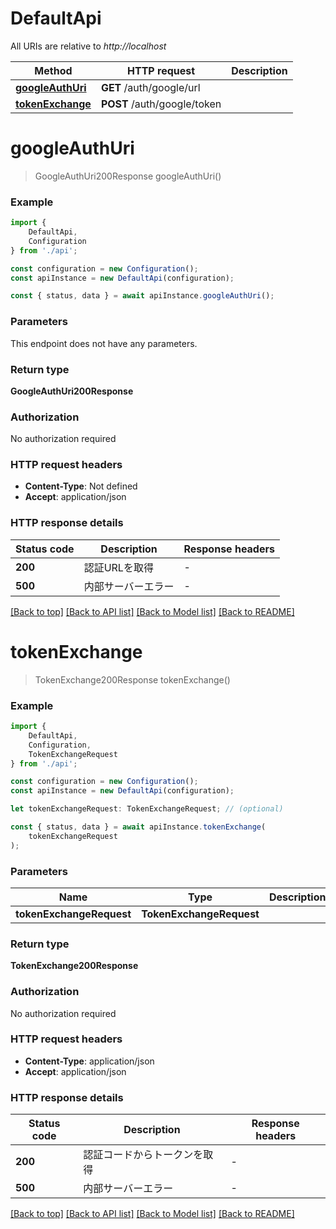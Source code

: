 # DefaultApi

All URIs are relative to *http://localhost*

|Method | HTTP request | Description|
|------------- | ------------- | -------------|
|[**googleAuthUri**](#googleauthuri) | **GET** /auth/google/url | |
|[**tokenExchange**](#tokenexchange) | **POST** /auth/google/token | |

# **googleAuthUri**
> GoogleAuthUri200Response googleAuthUri()


### Example

```typescript
import {
    DefaultApi,
    Configuration
} from './api';

const configuration = new Configuration();
const apiInstance = new DefaultApi(configuration);

const { status, data } = await apiInstance.googleAuthUri();
```

### Parameters
This endpoint does not have any parameters.


### Return type

**GoogleAuthUri200Response**

### Authorization

No authorization required

### HTTP request headers

 - **Content-Type**: Not defined
 - **Accept**: application/json


### HTTP response details
| Status code | Description | Response headers |
|-------------|-------------|------------------|
|**200** | 認証URLを取得 |  -  |
|**500** | 内部サーバーエラー |  -  |

[[Back to top]](#) [[Back to API list]](../README.md#documentation-for-api-endpoints) [[Back to Model list]](../README.md#documentation-for-models) [[Back to README]](../README.md)

# **tokenExchange**
> TokenExchange200Response tokenExchange()


### Example

```typescript
import {
    DefaultApi,
    Configuration,
    TokenExchangeRequest
} from './api';

const configuration = new Configuration();
const apiInstance = new DefaultApi(configuration);

let tokenExchangeRequest: TokenExchangeRequest; // (optional)

const { status, data } = await apiInstance.tokenExchange(
    tokenExchangeRequest
);
```

### Parameters

|Name | Type | Description  | Notes|
|------------- | ------------- | ------------- | -------------|
| **tokenExchangeRequest** | **TokenExchangeRequest**|  | |


### Return type

**TokenExchange200Response**

### Authorization

No authorization required

### HTTP request headers

 - **Content-Type**: application/json
 - **Accept**: application/json


### HTTP response details
| Status code | Description | Response headers |
|-------------|-------------|------------------|
|**200** | 認証コードからトークンを取得 |  -  |
|**500** | 内部サーバーエラー |  -  |

[[Back to top]](#) [[Back to API list]](../README.md#documentation-for-api-endpoints) [[Back to Model list]](../README.md#documentation-for-models) [[Back to README]](../README.md)

